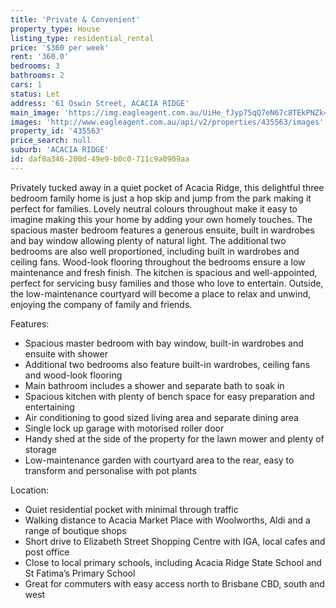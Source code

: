 ```yaml
---
title: 'Private & Convenient'
property_type: House
listing_type: residential_rental
price: '$360 per week'
rent: '360.0'
bedrooms: 3
bathrooms: 2
cars: 1
status: Let
address: '61 Oswin Street, ACACIA RIDGE'
main_image: 'https://img.eagleagent.com.au/UiHe_fJyp75qQ7eN67c8TEkPNZk=/1280x854/smart/https://s3-us-west-2.amazonaws.com/eagleagent-orig/images/6825649/425695974-image-M.jpg'
images: 'http://www.eagleagent.com.au/api/v2/properties/435563/images'
property_id: '435563'
price_search: null
suburb: 'ACACIA RIDGE'
id: daf0a346-200d-49e9-b0c0-711c9a0909aa
---
```

Privately tucked away in a quiet pocket of Acacia Ridge, this delightful three bedroom family home is just a hop skip and jump from the park making it perfect for families. Lovely neutral colours throughout make it easy to imagine making this your home by adding your own homely touches. The spacious master bedroom features a generous ensuite, built in wardrobes and bay window allowing plenty of natural light. The additional two bedrooms are also well proportioned, including built in wardrobes and ceiling fans. Wood-look flooring throughout the bedrooms ensure a low maintenance and fresh finish. The kitchen is spacious and well-appointed, perfect for servicing busy families and those who love to entertain. Outside, the low-maintenance courtyard will become a place to relax and unwind, enjoying the company of family and friends.

Features:

*  Spacious master bedroom with bay window, built-in wardrobes and ensuite with shower
*  Additional two bedrooms also feature built-in wardrobes, ceiling fans and wood-look flooring
*  Main bathroom includes a shower and  separate bath to soak in
*  Spacious kitchen with plenty of bench space for easy preparation and entertaining
*   Air conditioning to good sized living area and separate dining area
*   Single lock up garage with motorised roller door
*   Handy shed at the side of the property for the lawn mower and plenty of storage
*   Low-maintenance garden with courtyard area to the rear, easy to transform and personalise with pot plants

Location:

*  Quiet residential pocket with minimal through traffic
*  Walking distance to Acacia Market Place with Woolworths, Aldi and a range of boutique shops
*  Short drive to Elizabeth Street Shopping Centre with IGA, local cafes and post office
*  Close to local primary schools, including Acacia Ridge State School and St Fatima’s Primary School
*  Great for commuters with easy access north to Brisbane CBD, south and west